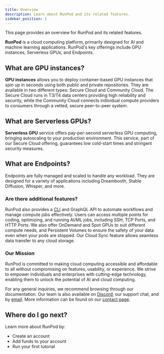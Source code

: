 ```yaml
---
title: Overview
description: Learn about RunPod and its related features.
sidebar_position: 1
---
```


This page provides an overview for RunPod and its related features.

**RunPod** is a cloud computing platform, primarily designed for AI and machine learning applications.
RunPod's key offerings include GPU instances, Serverless GPUs, and Endpoints.

## What are GPU instances?

**GPU instances** allows you to deploy container-based GPU instances that spin up in seconds using both public and private repositories.
They are available in two different types: Secure Cloud and Community Cloud. The Secure Cloud runs in T3/T4 data centers providing high reliability and security, while the Community Cloud connects individual compute providers to consumers through a vetted, secure peer-to-peer system.

## What are Serverless GPUs?

**Serverless GPU** service offers pay-per-second serverless GPU computing, bringing autoscaling to your production environment.
This service, part of our Secure Cloud offering, guarantees low cold-start times and stringent security measures.

## What are Endpoints?

Endpoints are fully managed and scaled to handle any workload.
They are designed for a variety of applications including Dreambooth, Stable Diffusion, Whisper, and more.

### Are there additional features?

RunPod also provides a [CLI](/references/runpodctl/runpodctl) and GraphQL API to automate workflows and manage compute jobs effectively. Users can access multiple points for coding, optimizing, and running AI/ML jobs, including SSH, TCP Ports, and HTTP Ports.
We also offer OnDemand and Spot GPUs to suit different compute needs, and Persistent Volumes to ensure the safety of your data even when your pods are stopped.
Our Cloud Sync feature allows seamless data transfer to any cloud storage.

### Our Mission

RunPod is committed to making cloud computing accessible and affordable to all without compromising on features, usability, or experience. We strive to empower individuals and enterprises with cutting-edge technology, enabling them to unlock the potential of AI and cloud computing.

For any general inquiries, we recommend browsing through our documentation. Our team is also available on [Discord](https://discord.gg/cUpRmau42V), our support chat, and by [email](mailto:support@runpod.io).
More information can be found on our [contact page](https://www.runpod.io/contact).

## Where do I go next?

Learn more about RunPod by:

- Create an account
- Add funds to your account
- Run your first tutorial
